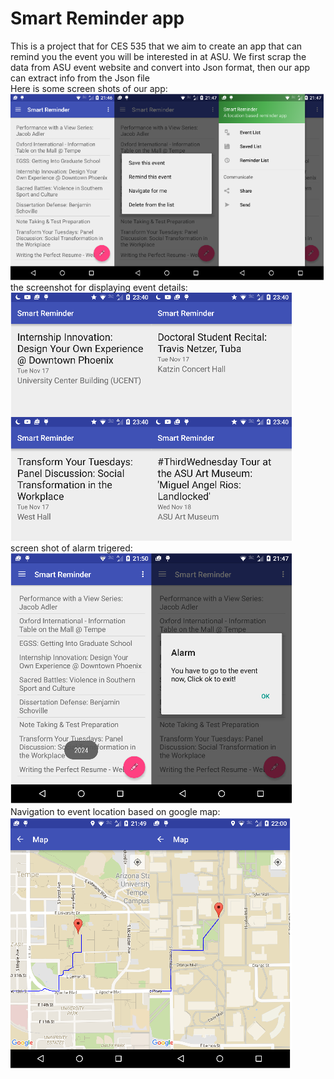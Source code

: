 # Smart Reminder app
This is a project that for CES 535 that we aim to create an app that can remind you the event you will be interested in at ASU. We first scrap the data from ASU event website and convert into Json format, then our app can extract info from the Json file <br />
Here is some screen shots of our app: <br />
![](pic1.png) <br />
the screenshot for displaying event details:<br /> 
![](event.png) <br />
screen shot of alarm trigered:<br />
![](alarm.png) <br />
Navigation to event location based on google map:<br />
![](navigation.png) <br />